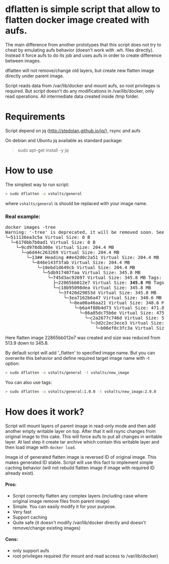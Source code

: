 dflatten is simple script that allow to flatten docker image created with aufs.
===============

The main difference from another prototypes that this script does not try to cheat by emulating aufs behavior (doesn't work with .wh. files directly).
Instead it force aufs to do its job and uses aufs in order to create difference between images.

dflatten will not remove/change old layers, but create new flatten image directly under parent image.

Script reads data from /var/lib/docker and mount aufs, so root privileges is required.
But script doesn't do any modifications in /var/lib/docker, only read operations.
All intermediate data created inside /tmp folder.

Requirements
===============
Script depend on jq (http://stedolan.github.io/jq/), rsync and aufs

On debian and Ubuntu jq available as standard package:
> sudo apt-get install -y jq

How to use
===============
The simplest way to run script:
```bash
> sudo dflatten -o vshalts/general
```
where `vshalts/general` is should be replaced with your image name.

### Real example:

<pre>
docker images -tree
Warning: '-tree' is deprecated, it will be removed soon. See usage.
└─511136ea3c5a Virtual Size: 0 B
  └─6170bb7b0ad1 Virtual Size: 0 B
    └─9cd978db300e Virtual Size: 204.4 MB
      └─a6d44c263269 Virtual Size: 204.4 MB
        └─13## Heading ##e42d0c2a51 Virtual Size: 204.4 MB
          └─846e143f3fab Virtual Size: 204.4 MB
            └─10ebd1d649cb Virtual Size: 204.4 MB
              └─5db917407faa Virtual Size: 345.8 MB
                └─745d3ac92697 Virtual Size: 345.8 MB Tags: phusion/baseimage:0.9.9
                  ├─22865bb012e7 Virtual Size: <b>345.8</b> MB Tags: <b>vshalts/general_flatten:latest</b>
                  └─c18b95098dea Virtual Size: 345.8 MB
                    └─3f420d29853d Virtual Size: 345.8 MB
                      └─3ea7162b6a47 Virtual Size: 348.6 MB
                        └─8ea00a46aa21 Virtual Size: 348.6 MB
                          └─b6a4f88b4d73 Virtual Size: 471.8 MB
                            └─86a85dc75b6e Virtual Size: 475.5 MB
                              └─c2a2677c746d Virtual Size: 513.9 MB
                                └─3d2c2ec3ece3 Virtual Size: 513.9 MB
                                  └─b06ef8c3fc3a Virtual Size: <b>513.9</b> MB Tags: <b>vshalts/general:latest</b>
</pre>
Here flatten image 22865bb012e7 was created and size was reduced from 513.9 down to 345.8.


By default script will add '_flatten' to specified image name. But you can overwrite this behavior and define required target image name with -t option:

```bash
> sudo dflatten -o vshalts/general -t vshalts/new_image
```

You can also use tags:
```bash
> sudo dflatten -o vshalts/general:1.0.0 -t vshalts/new_image:2.0.0
```

How does it work?
===============

Script will mount layers of parent image in read-only mode and then add another empty writable layer on top.
After that it will rsync changes from original image to this cake. This will force aufs to put all changes in writable layer.
At last step it create tar archive which contain this writable layer and then load image with `docker load`.

Image id of generated flatten image is reversed ID of original image. This makes generated ID stable.
Script will use this fact to implement simple caching behavior (will not rebuild flatten image if image with required ID already exist).


#### Pros:
- Script correctly flatten any complex layers (including case where original image remove files from parent image)
- Simple. You can easily modify it for your purpose.
- Very fast
- Support caching
- Quite safe (it doesn't modify /var/lib/docker directly and doesn't remove/change existing images)

#### Cons:
- only support aufs
- root privileges required (for mount and read access to /var/lib/docker)